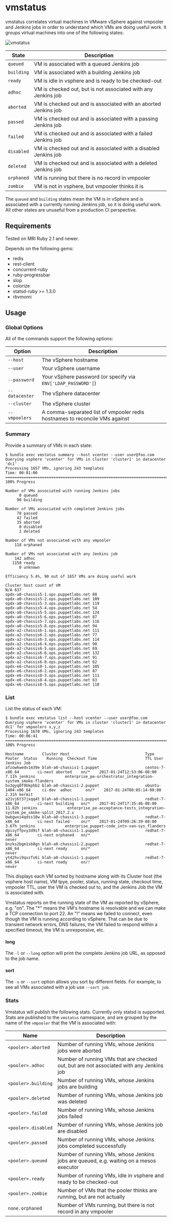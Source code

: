 # vmstatus

vmstatus correlates virtual machines in VMware vSphere against vmpooler and Jenkins jobs in order to understand which VMs are doing useful work. It groups virtual machines into one of the following states:

![vmstatus](./vmstatus.png)

| State | Description |
|--------|-------------|
| `queued` | VM is associated with a queued Jenkins job |
| `building` | VM is associated with a building Jenkins job |
| `ready` | VM is idle in vsphere and is ready to be checked-out |
| `adhoc` | VM is checked out, but is not associated with any Jenkins job |
| `aborted` | VM is checked out and is associated with an aborted Jenkins job |
| `passed` | VM is checked out and is associated with a passing Jenkins job |
| `failed` | VM is checked out and is associated with a failed Jenkins job |
| `disabled` | VM is checked out and is associated with a disabled Jenkins job |
| `deleted` | VM is checked out and is associated with a deleted Jenkins job |
| `orphaned` | VM is running but there is no record in vmpooler |
| `zombie` | VM is not in vsphere, but vmpooler thinks it is |

The `queued` and `building` states mean the VM is in vSphere and is associated with a currently running Jenkins job, so it is doing useful work. All other states are unuseful from a production CI perspective.

## Requirements

Tested on MRI Ruby 2.1 and newer.

Depends on the following gems:

* redis
* rest-client
* concurrent-ruby
* ruby-progressbar
* slop
* colorize
* statsd-ruby >= 1.3.0
* rbvmomi

## Usage

### Global Options

All of the commands support the following options:

| Option | Description |
|--------|-------------|
| `--host` | The vSphere hostname |
| `--user` | Your vSphere username |
| `--password` | Your vSphere password (or specify via `ENV['LDAP_PASSWORD']`) |
| `--datacenter` | The vSphere datacenter |
| `--cluster` | The vSphere cluster |
| `--vmpoolers` | A comma-separated list of vmpooler redis hostnames to reconcile VMs against |

### Summary

Provide a summary of VMs in each state:

```
$ bundle exec vmstatus summary --host vcenter --user user@foo.com
Querying vsphere 'vcenter' for VMs in cluster 'cluster1' in datacenter 'dc1'
Processing 1657 VMs, ignoring 243 templates
Time: 00:01:00 ====================================================================================== 100% Progress

Number of VMs associated with running Jenkins jobs
      0 queued
     90 building

Number of VMs associated with completed Jenkins jobs
     78 passed
     42 failed
     35 aborted
      0 disabled
      2 deleted

Number of VMs not associated with any vmpooler
    118 orphaned

Number of VMs not associated with any Jenkins job
    142 adhoc
   1150 ready
      0 unknown

Efficiency 5.4%, 90 out of 1657 VMs are doing useful work

Cluster host count of VM
N/A 637
opdx-a0-chassis5-1.ops.puppetlabs.net 88
opdx-a0-chassis5-2.ops.puppetlabs.net 109
opdx-a0-chassis5-3.ops.puppetlabs.net 119
opdx-a0-chassis5-4.ops.puppetlabs.net 54
opdx-a0-chassis5-5.ops.puppetlabs.net 124
opdx-a0-chassis5-6.ops.puppetlabs.net 87
opdx-a0-chassis5-7.ops.puppetlabs.net 116
opdx-a0-chassis5-8.ops.puppetlabs.net 94
opdx-a2-chassis6-1.ops.puppetlabs.net 111
opdx-a2-chassis6-2.ops.puppetlabs.net 77
opdx-a2-chassis6-3.ops.puppetlabs.net 114
opdx-a2-chassis6-4.ops.puppetlabs.net 98
opdx-a2-chassis6-5.ops.puppetlabs.net 69
opdx-a2-chassis6-6.ops.puppetlabs.net 132
opdx-a2-chassis6-7.ops.puppetlabs.net 91
opdx-a2-chassis6-8.ops.puppetlabs.net 62
opdx-e6-chassis8-1.ops.puppetlabs.net 105
opdx-e6-chassis8-2.ops.puppetlabs.net 87
opdx-e6-chassis8-3.ops.puppetlabs.net 111
opdx-e6-chassis8-4.ops.puppetlabs.net 63
opdx-e6-chassis8-5.ops.puppetlabs.net 110
```

### List

List the status of each VM:

```
$ bundle exec vmstatus list --host vcenter --user user@foo.com
Querying vsphere 'vcenter' for VMs in cluster 'cluster1' in datacenter dc1' for vmpoolers x,y,z
Processing 1670 VMs, ignoring 243 templates
Time: 00:06:41 ====================================================================================== 100% Progress

Hostname        Cluster Host                                 Type                   Pooler  Status    Running  Checkout Time                     TTL User                 Jenkins Job
afzowkwedv1m39e blah-a0-chassis1-1.puppet                    centos-7-x86_64        ci-next aborted    on/*    2017-01-24T12:53:06-08:00       7.11h jenkins             enterprise_pe-orchestrator_integration-system_smoke-flanders
bv3qyq0f9bkphb2 blah-a0-chassis1-2.puppet                    ubuntu-1404-x86_64     ci-dev  adhoc      on/*    2017-01-24T08:05:14-08:00       2.31h kermit
a21vj6t37jxqq4t blah-a0-chassis1-1.puppet                    redhat-7-x86_64        ci-next building   on/*    2017-01-24T17:35:46-08:00      11.82h jenkins             enterprise_pe-acceptance-tests_integration-system_pe_smoke-split_2017.2.x
bwbgwxs4qdss18w blah-a0-chassis1-3.puppet                    redhat-7-x86_64        ci-next failed     on/*    2017-01-24T09:26:39-08:00       3.67h jenkins             enterprise_puppet-code_intn-van-sys_flanders
dpisyffpvy3d9if blah-a0-chassis1-1.puppet                    redhat-7-x86_64        ci-next orphaned   on/*                                    never
bnzks2bgm1sb8gn blah-a0-chassis1-2.puppet                    redhat-7-x86_64        ci-next ready      on/*                                    never
yt42hvi9qvzfs6i blah-a0-chassis1-1.puppet                    redhat-7-x86_64        ci-next ready      on/!                                    never
```

This displays each VM sorted by hostname along with its Cluster host (the vsphere host name), VM tpye, pooler, status, running state, checkout time, vmpooler TTL, user the VM is checked out to, and the Jenkins Job the VM is associated with.

Vmstatus reports on the running state of the VM as reported by vSphere, e.g. "on". The "*" means the VM's hostname is resolvable and we can make a TCP connection to port 22. An "!" means we failed to connect, even though the VM is running according to vSphere. That can be due to transient network errors, DNS failures, the VM failed to respond within a specified timeout, the VM is unresponsive, etc.

#### long

The `-l` or `--long` option will print the complete Jenkins job URL, as opposed to the job name.

#### sort

The `-s` or `--sort` option allows you sort by different fields. For example, to see all VMs associated with a job use `--sort job`.

### Stats

Vmstatus will publish the following stats. Currently only statsd is supported. Stats are published to the `vmstatus` namespace, and are grouped by the name of the `vmpooler` that the VM is associated with:

| Name | Description|
|------|------------|
| `<pooler>.aborted` | Number of running VMs, whose Jenkins jobs were aborted |
| `<pooler>.adhoc`   | Number of running VMs that are checked out, but are not associated with any Jenkins job |
| `<pooler>.building` | Number of running VMs, whose Jenkins jobs are building |
| `<pooler>.deleted` | Number of running VMs, whose Jenkins job was deleted |
| `<pooler>.failed` | Number of running VMs, whose Jenkins jobs failed |
| `<pooler>.disabled` | Number of running VMs, whose Jenkins job are disabled |
| `<pooler>.passed` | Number of running VMs, whose Jenkins jobs completed successfully |
| `<pooler>.queued` | Number of running VMs, whose Jenkins jobs are queued, e.g. waiting on a mesos executor |
| `<pooler>.ready` | Number of running VMs, idle in vsphere and ready to be checked-out |
| `<pooler>.zombie` | Number of VMs that the pooler thinks are running, but are not actually |
| `none.orphaned` | Number of VMs running, but there is not record in any vmpooler |

